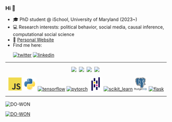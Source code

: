 
### Hi 👋  
- 🎓 PhD student @ iSchool, University of Maryland (2023~)
- 💻 Research interests: political behavior, social media, causal inference, computational social science
- 🤗 [Personal Website](https://do-won.github.io)
- Find me here: <p><a target="_blank" href="https://twitter.com/DoWonKim13" style="display: inline-block;"><img src="https://img.shields.io/badge/twitter-x?style=for-the-badge&logo=x&logoColor=white&color=%230f1419" alt="twitter" /></a>
  <a target="_blank" href="https://www.linkedin.com/in/do-won-kim-336a9a16a" style="display: inline-block;"><img src="https://img.shields.io/badge/linkedin-logo?style=for-the-badge&logo=linkedin&logoColor=white&color=%230a77b6" alt="linkedin" /></a></p>

---

<p align="center">
  <img src="https://img.shields.io/badge/R-276dc3?style=flat-square&logo=R&logoColor=white"/></a>&nbsp
  <img src="https://img.shields.io/badge/LaTeX-008080?style=flat-square&logo=LaTeX&logoColor=white"/></a>&nbsp
  <img src="https://img.shields.io/badge/Jupyter-F37626?style=flat-square&logo=Jupyter&logoColor=white"/></a>&nbsp
  <img src="https://img.shields.io/badge/GitHub-181717?style=flat-square&logo=GitHub&logoColor=white"/></a>&nbsp
  </p>
<p align="center"> 
  <a target="_blank" href="https://raw.githubusercontent.com/devicons/devicon/master/icons/javascript/javascript-original.svg" style="display: inline-block;"><img src="https://raw.githubusercontent.com/devicons/devicon/master/icons/javascript/javascript-original.svg" alt="javascript" width="42" height="42" /></a>
<a target="_blank" href="https://raw.githubusercontent.com/devicons/devicon/master/icons/python/python-original.svg" style="display: inline-block;"><img src="https://raw.githubusercontent.com/devicons/devicon/master/icons/python/python-original.svg" alt="python" width="42" height="42" /></a>
<a target="_blank" href="https://www.vectorlogo.zone/logos/tensorflow/tensorflow-icon.svg" style="display: inline-block;"><img src="https://www.vectorlogo.zone/logos/tensorflow/tensorflow-icon.svg" alt="tensorflow" width="42" height="42" /></a>
<a target="_blank" href="https://www.vectorlogo.zone/logos/pytorch/pytorch-icon.svg" style="display: inline-block;"><img src="https://www.vectorlogo.zone/logos/pytorch/pytorch-icon.svg" alt="pytorch" width="42" height="42" /></a>
<a target="_blank" href="https://raw.githubusercontent.com/devicons/devicon/2ae2a900d2f041da66e950e4d48052658d850630/icons/pandas/pandas-original.svg" style="display: inline-block;"><img src="https://raw.githubusercontent.com/devicons/devicon/2ae2a900d2f041da66e950e4d48052658d850630/icons/pandas/pandas-original.svg" alt="pandas" width="42" height="42" /></a>
<a target="_blank" href="https://upload.wikimedia.org/wikipedia/commons/0/05/Scikit_learn_logo_small.svg" style="display: inline-block;"><img src="https://upload.wikimedia.org/wikipedia/commons/0/05/Scikit_learn_logo_small.svg" alt="scikit_learn" width="42" height="42" /></a>
<a target="_blank" href="https://raw.githubusercontent.com/devicons/devicon/master/icons/postgresql/postgresql-original-wordmark.svg" style="display: inline-block;"><img src="https://raw.githubusercontent.com/devicons/devicon/master/icons/postgresql/postgresql-original-wordmark.svg" alt="postgresql" width="42" height="42" /></a>
<a target="_blank" href="https://www.vectorlogo.zone/logos/pocoo_flask/pocoo_flask-icon.svg" style="display: inline-block;"><img src="https://www.vectorlogo.zone/logos/pocoo_flask/pocoo_flask-icon.svg" alt="flask" width="42" height="42" /></a>
</p>

---



<p><img align="center" src="https://github-readme-streak-stats.herokuapp.com/?user=DO-WON&" alt="DO-WON" /></p>
<p><a href="https://github.com/ryo-ma/github-profile-trophy"><img src="https://github-profile-trophy.vercel.app/?username=DO-WON" alt="DO-WON" /></a></p>

<!--

 
<div align="center">

![GitHub stats](https://github-readme-stats-git-masterrstaa-rickstaa.vercel.app/api?username=DO-WON&hide=prs,issues&show_icons=true&theme=onedark&bg_color=00000000&layout=compact&include_all_commits=true&count_private=true)


![Top Langs](https://github-readme-stats-git-masterrstaa-rickstaa.vercel.app/api/top-langs/?username=DO-WON&bg_color=00000000&theme=tokyonight&hide=TeX&layout=compact)

</div>

**DO-WON/DO-WON** is a ✨ _special_ ✨ repository because its `README.md` (this file) appears on your GitHub profile.

Here are some ideas to get you started:

- 🔭 I’m currently working on ...
- 🌱 I’m currently learning ...
- 👯 I’m looking to collaborate on ...
- 🤔 I’m looking for help with ...
- 💬 Ask me about ...
- 📫 How to reach me: ...
- 😄 Pronouns: ...
- ⚡ Fun fact: ...


-->

